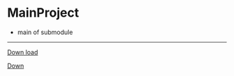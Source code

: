 # MainProject
- main of submodule
---
[Down load](itms-services://?action=download-manifest&url=https://github.com/Cedric-jc/MainProject/blob/master/dis.plist)

[Down](http://asdasdadasd)

[](itms-services://?action=download-manifest&url=https://github.com/Cedric-jc/MainProject/blob/master/dis.plist)
